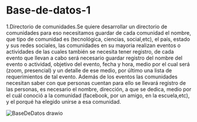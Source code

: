 # Base-de-datos-1
1.Directorio de comunidades.Se quiere desarrollar un directorio de comunidades para eso necesitamos guardar de cada comunidad el nombre, que tipo de comunidad es (tecnológica, ciencias, social,etc), el país, estado y sus redes sociales, las comunidades en su mayoria realizan eventos o actividades de las cuales también se necesita tener registro, de cada evento que llevan a cabo será necesario guardar registro del nombre del evento o actividad, objetivo del evento, fecha y hora, medio por el cual será (zoom, presencial) y un detalle de ese medio, por último una lista de requerimientos de tal evento. Además de los eventos las comunidades necesitan saber con que personas cuentan para ello se llevará registro de las personas, es necesario el nombre, dirección, a que se dedica, medio por el cuál conoció a la comunidad (facebook, por un amigo, en la escuela,etc), y el porqué ha elegido unirse a esa comunidad.

![BaseDeDatos drawio](https://user-images.githubusercontent.com/98195594/166162209-45e04775-c014-4e15-91e8-422f70378905.png)

